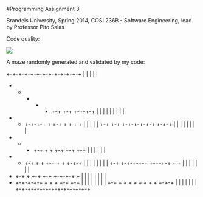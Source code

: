 #Programming Assignment 3

Brandeis University, Spring 2014, COSI 236B - Software Engineering, lead by Professor Pito Salas


Code quality:

<a href="https://codeclimate.com/github/Konwisser/SE-for-ITE.pa3"><img src="https://codeclimate.com/github/Konwisser/SE-for-ITE.pa3.png" /></a>


A maze randomly generated and validated by my code:

+-+-+-+-+-+-+-+-+-+-+-+-+
| | | |                 |
+ + + + + +-+ +-+ +-+-+-+
| | |   | | |       | | |
+ + +-+-+-+ + +-+ + + + +
|       |       | |     |
+-+ +-+ +-+-+-+-+-+ +-+-+
| | | |   | |   |       |
+ + + +-+ + + +-+ +-+ +-+
|     | |         | |   |
+ + +-+ + + +-+ + + +-+-+
| | |   |     |   | |   |
+-+ +-+-+-+-+ +-+-+-+ + +
| | | |     |         | |
+ +-+ + +-+ +-+ +-+-+-+ +
|   | |     |   |   | | |
+ +-+-+-+-+ + + + +-+ +-+
| | | |   | |       |   |
+-+ + + + + + + + + +-+-+
|     | | |   | |       |
+-+-+-+-+-+-+-+-+-+-+-+-+
